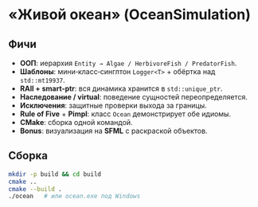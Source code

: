 # «Живой океан» (OceanSimulation)

## Фичи
* **ООП**: иерархия `Entity → Algae / HerbivoreFish / PredatorFish`.
* **Шаблоны**: мини‑класс‑синглтон `Logger<T>` + обёртка над `std::mt19937`.
* **RAII + smart‑ptr**: вся динамика хранится в `std::unique_ptr`.
* **Наследование / virtual**: поведение сущностей переопределяется.
* **Исключения**: защитные проверки выхода за границы.
* **Rule of Five** + **Pimpl**: класс `Ocean` демонстрирует обе идиомы.
* **CMake**: сборка одной командой.
* **Bonus**: визуализация на **SFML** с раскраской объектов.

## Сборка
```bash
mkdir -p build && cd build
cmake ..
cmake --build .
./ocean   # или ocean.exe под Windows
```